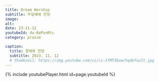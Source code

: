 ```yaml
---
title: Dream Worship
subtitle: 주일예배 찬양
image:
alt:
date: 23-11-12
youtubeId: du-KePonRtc
category: praise

caption:
  title: 경배와 찬양
  subtitle: 2023. 11. 12
  # thumbnail: https://img.youtube.com/vi/ci-IfMT3Eww/hqdefault.jpg
---
```


{% include youtubePlayer.html id=page.youtubeId %}
